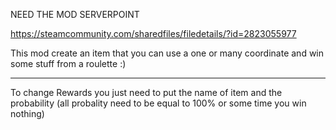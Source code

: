 NEED THE MOD SERVERPOINT 

https://steamcommunity.com/sharedfiles/filedetails/?id=2823055977

This mod create an item that you can use a one or many coordinate and win some stuff from a roulette :)

----------------------
To change Rewards you just need to put the name of item and the probability (all probality need to be equal to 100% or some time you win nothing)
